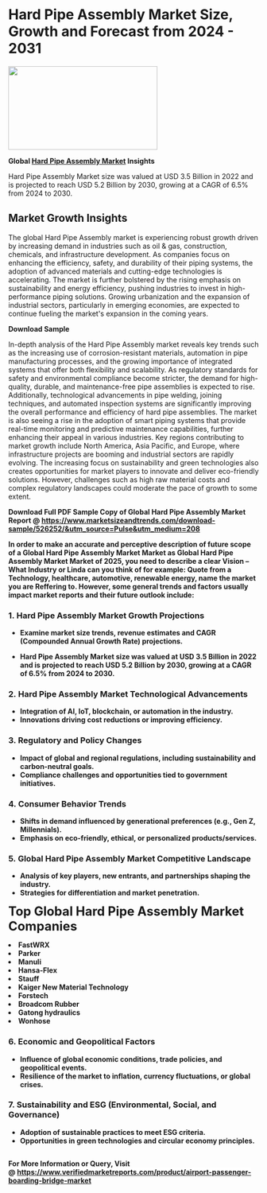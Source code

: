 <H1>Hard Pipe Assembly Market Size, Growth and Forecast from 2024 - 2031</H1><img class="aligncenter size-medium wp-image-584254" src="https://thirdeyenews.in/wp-content/uploads/2024/09/Global-Market-Research-300x168.jpeg" alt="" width="300" height="168" /><p><strong>Global&nbsp;<a href="https://www.marketsizeandtrends.com/download-sample/526252/&amp;utm_source=Pulse&amp;utm_medium=208">Hard Pipe Assembly Market</a> Insights</strong></p><p>Hard Pipe Assembly Market size was valued at USD 3.5 Billion in 2022 and is projected to reach USD 5.2 Billion by 2030, growing at a CAGR of 6.5% from 2024 to 2030.</p><p><h2>Market Growth Insights</h2> <p>The global Hard Pipe Assembly market is experiencing robust growth driven by increasing demand in industries such as oil & gas, construction, chemicals, and infrastructure development. As companies focus on enhancing the efficiency, safety, and durability of their piping systems, the adoption of advanced materials and cutting-edge technologies is accelerating. The market is further bolstered by the rising emphasis on sustainability and energy efficiency, pushing industries to invest in high-performance piping solutions. Growing urbanization and the expansion of industrial sectors, particularly in emerging economies, are expected to continue fueling the market's expansion in the coming years.</p> <p><strong>Download Sample</strong></p> <p>In-depth analysis of the Hard Pipe Assembly market reveals key trends such as the increasing use of corrosion-resistant materials, automation in pipe manufacturing processes, and the growing importance of integrated systems that offer both flexibility and scalability. As regulatory standards for safety and environmental compliance become stricter, the demand for high-quality, durable, and maintenance-free pipe assemblies is expected to rise. Additionally, technological advancements in pipe welding, joining techniques, and automated inspection systems are significantly improving the overall performance and efficiency of hard pipe assemblies. The market is also seeing a rise in the adoption of smart piping systems that provide real-time monitoring and predictive maintenance capabilities, further enhancing their appeal in various industries. Key regions contributing to market growth include North America, Asia Pacific, and Europe, where infrastructure projects are booming and industrial sectors are rapidly evolving. The increasing focus on sustainability and green technologies also creates opportunities for market players to innovate and deliver eco-friendly solutions. However, challenges such as high raw material costs and complex regulatory landscapes could moderate the pace of growth to some extent. <p><strong></p><p><span class=""><strong>Download Full PDF Sample Copy of Global Hard Pipe Assembly Market Report</strong> @ <a href="https://www.marketsizeandtrends.com/download-sample/526252/&amp;utm_source=Pulse&amp;utm_medium=208" target="_blank">https://www.marketsizeandtrends.com/download-sample/526252/&amp;utm_source=Pulse&amp;utm_medium=208</a></span></p><p>In order to make an accurate and perceptive description of future scope of a Global&nbsp;Hard Pipe Assembly Market Market as Global&nbsp;Hard Pipe Assembly Market Market of 2025, you need to describe a clear Vision &ndash; What Industry or Linda can you think of for example: Quote from a Technology, healthcare, automotive, renewable energy, name the market you are Reffering to. However, some general trends and factors usually impact market reports and their future outlook include:</p><h3>1.&nbsp;<strong>Hard Pipe Assembly Market Growth Projections</strong></h3><ul><li>Examine market size trends, revenue estimates and CAGR (Compounded Annual Growth Rate) projections.</li><li><p>Hard Pipe Assembly Market size was valued at USD 3.5 Billion in 2022 and is projected to reach USD 5.2 Billion by 2030, growing at a CAGR of 6.5% from 2024 to 2030.</p></li></ul><h3>2.&nbsp;<strong>Hard Pipe Assembly Market Technological Advancements</strong></h3><ul><li>Integration of AI, IoT, blockchain, or automation in the industry.</li><li>Innovations driving cost reductions or improving efficiency.</li></ul><h3>3.&nbsp;<strong>Regulatory and Policy Changes</strong></h3><ul><li>Impact of global and regional regulations, including sustainability and carbon-neutral goals.</li><li>Compliance challenges and opportunities tied to government initiatives.</li></ul><h3>4.&nbsp;<strong>Consumer Behavior Trends</strong></h3><ul><li>Shifts in demand influenced by generational preferences (e.g., Gen Z, Millennials).</li><li>Emphasis on eco-friendly, ethical, or personalized products/services.</li></ul><h3>5.&nbsp;<strong>Global Hard Pipe Assembly Market Competitive Landscape</strong></h3><ul><li>Analysis of key players, new entrants, and partnerships shaping the industry.</li><li>Strategies for differentiation and market penetration.</li></ul><p data-pm-slice="1 1 []"><span style="color: inherit; font-family: inherit; font-size: 25px;">Top Global Hard Pipe Assembly Market Companies</span></p><div class="" data-test-id=""><p><li>FastWRX</li><li> Parker</li><li> Manuli</li><li> Hansa-Flex</li><li> Stauff</li><li> Kaiger New Material Technology</li><li> Forstech</li><li> Broadcom Rubber</li><li> Gatong hydraulics</li><li> Wonhose</li></p></div><h3>6.&nbsp;<strong>Economic and Geopolitical Factors</strong></h3><ul><li>Influence of global economic conditions, trade policies, and geopolitical events.</li><li>Resilience of the market to inflation, currency fluctuations, or global crises.</li></ul><h3>7.&nbsp;<strong>Sustainability and ESG (Environmental, Social, and Governance)</strong></h3><ul><li>Adoption of sustainable practices to meet ESG criteria.</li><li>Opportunities in green technologies and circular economy principles.</li></ul><h2><strong style="font-size: 14px;">For More Information or Query, Visit @&nbsp;</strong><a style="background-color: #ffffff; font-size: 14px;" href="https://www.marketsizeandtrends.com/report/hard-pipe-assembly-market/" target="_blank">https://www.verifiedmarketreports.com/product/airport-passenger-boarding-bridge-market</a></h2>
